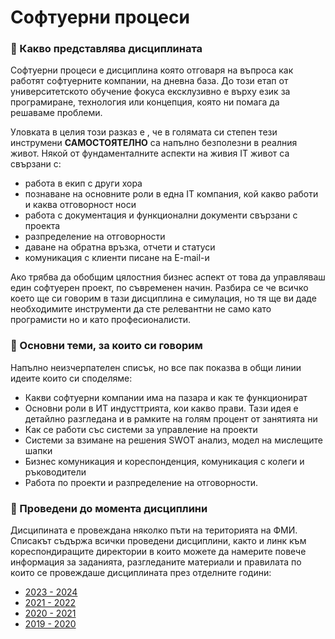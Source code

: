 # Софтуерни процеси

### 🚀 Какво представлява дисциплината
Софтуерни процеси е дисциплина която отговаря на въпроса как работят софтуерните компании, на дневна база. До този етап от университетското обучение фокуса ексклузивно е върху език за програмиране, технология или концепция, която ни помага да решаваме проблеми. 

Уловката в целия този разказ е , че в голямата си степен тези инструмени **САМОСТОЯТЕЛНО** са напълно безполезни в реалния живот. Някой от фундаменталните аспекти на живия IT живот са свързани с:
- работа в екип с други хора
- познаване на основните роли в една IT компания, кой какво работи и каква отговорност носи
- работа с документация и функционални документи свързани с проекта
- разпределение на отговорности
- даване на обратна връзка, отчети и статуси
- комуникация с клиенти писане на E-mail-и

Ако трябва да обобщим цялостния бизнес аспект от това да управляваш един софтуерен проект, по съвременен начин. Разбира се че всичко което ще си говорим в тази дисциплина е симулация, но тя ще ви даде необходимите инструменти да сте релевантни не само като програмисти но и като професионалисти. 

### 🚀 Основни теми, за които си говорим 
Напълно неизчерпателен списък, но все пак показва в общи линии идеите които си споделяме:
- Какви софтуерни компании има на пазара и как те функционират
- Основни роли в ИТ индусттрията, кои какво прави. Тази идея е детайлно разгледана и в рамките на голям процент от занятията ни
- Как се работи със системи за управление на проекти
- Системи за взимане на решения SWOT анализ, модел на мислещите шапки
- Бизнес комуникация и кореспонденция, комуникация с колеги и ръководители
- Работа по проекти и разпределение на отговорности. 

### 🚀 Проведени до момента дисциплини
Дисципината е провеждана няколко пъти на територията на ФМИ. Списакът съдържа всички проведени дисциплини, както и линк към кореспондиращите директории в които можете да намерите повече информация за заданията, разгледаните материали и правилата по които се провеждаше дисциплината през отделните години:
- [2023 - 2024](./23-24/)
- [2021 - 2022](./21-22/)
- [2020 - 2021](./20-21/)
- [2019 - 2020](./19-20/)
